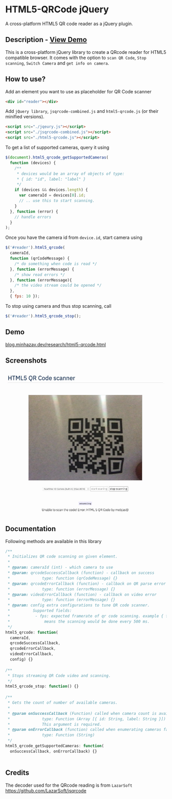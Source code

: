 # HTML5-QRCode jQuery
A cross-platform HTML5 QR code reader as a jQuery plugin.

## Description - [View Demo](https://blog.minhazav.dev/research/html5-qrcode.html)

This is a cross-platform jQuery library to create a QRcode reader for HTML5 compatible browser.
It comes with the option to `scan QR Code`, `Stop scanning`, `Switch Camera` and `get info on camera`.

## How to use?
Add an element you want to use as placeholder for QR Code scanner
```html
<div id="reader"></div>
```

Add `jQuery library`, `jsqrcode-combined.js` and `html5-qrcode.js` (or their minified versions).
```html
<script src="./jqeury.js"></script>
<script src="./jsqrcode-combined.js"></script>
<script src="./html5-qrcode.js"></script>
```

To get a list of supported cameras, query it using
```js
$(document).html5_qrcode_getSupportedCameras(
  function (devices) {
    /**
     * devices would be an array of objects of type:
     * { id: "id", label: "label" }
     */
    if (devices && devices.length) {
      var cameraId = devices[0].id;
      // .. use this to start scanning.
    }
  }, function (error) {
    // handle errors
  }
);
```

Once you have the camera id from `device.id`, start camera using
```js
$('#reader').html5_qrcode(
  cameraId,
  function (qrCodeMessage) {
    /* do something when code is read */
  }, function (errorMessage) {
    /* show read errors */
  }, function (errorMessage){
    /* the video stream could be opened */
  },
  { fps: 10 });
```

To stop using camera and thus stop scanning, call
```js
$('#reader').html5_qrcode_stop();
```
## Demo
[blog.minhazav.dev/research/html5-qrcode.html](https://blog.minhazav.dev/research/html5-qrcode.html)

## Screenshots
![screenshot](screenshots/1.jpg)

## Documentation
Following methods are available in this library

```js
/**
 * Initializes QR code scanning on given element.
 *  
 * @param: cameraId (int) - which camera to use
 * @param: qrcodeSuccessCallback (function) - callback on success
 *              type: function (qrCodeMessage) {}
 * @param: qrcodeErrorCallback (function) - callback on QR parse error
 *              type: function (errorMessage) {}
 * @param: videoErrorCallback (function) - callback on video error
 *              type: function (errorMessage) {}
 * @param: config extra configurations to tune QR code scanner.
 *          Supported fields:
 *           - fps: expected framerate of qr code scanning. example { fps: 2 }
 *               means the scanning would be done every 500 ms.
 */
html5_qrcode: function(
  cameraId,
  qrcodeSuccessCallback,
  qrcodeErrorCallback,
  videoErrorCallback,
  config) {}

/**
 * Stops streaming QR Code video and scanning.
 */
html5_qrcode_stop: function() {}

/**
 * Gets the count of number of available cameras.
 * 
 * @param onSuccessCallback (Function) called when camera count is available.
 *              type: Function (Array [{ id: String, label: String }]) {}
 *              This argument is required.
 * @param onErrorCallback (function) called when enumerating cameras fails.
 *              type: Function (String)
 */
html5_qrcode_getSupportedCameras: function(
  onSuccessCallback, onErrorCallback) {}
        
```

## Credits
The decoder used for the QRcode reading is from `LazarSoft` https://github.com/LazarSoft/jsqrcode<br>